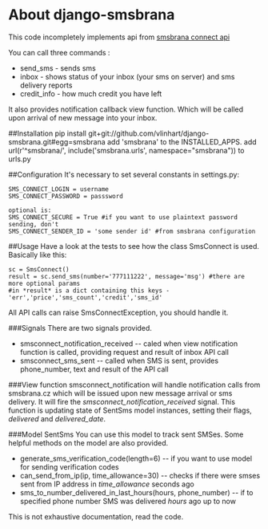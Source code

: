 # About django-smsbrana

This code incompletely  implements api from [smsbrana connect api](http://www.smsbrana.cz/sms-connect.html) 

You can call three commands :

* send_sms - sends sms
* inbox - shows status of your inbox (your sms on server) and sms delivery reports
* credit_info - how much credit you have left

It also provides notification callback view function. Which will be called upon arrival of new message into your inbox.

##Installation
    pip install git+git://github.com/vlinhart/django-smsbrana.git#egg=smsbrana
    add 'smsbrana' to the INSTALLED_APPS.
    add url(r'^smsbrana/', include('smsbrana.urls', namespace="smsbrana")) to urls.py

##Configuration
It's necessary to set several constants in settings.py:

    SMS_CONNECT_LOGIN = username
    SMS_CONNECT_PASSWORD = passsword

    optional is:
    SMS_CONNECT_SECURE = True #if you want to use plaintext password sending, don't
    SMS_CONNECT_SENDER_ID = 'some sender id' #from smsbrana configuration

##Usage
Have a look at the tests to see how the class SmsConnect is used. Basically like this:

    sc = SmsConnect()
    result = sc.send_sms(number='777111222', message='msg') #there are more optional params
    #in *result* is a dict containing this keys - 'err','price','sms_count','credit','sms_id'

All API calls can raise SmsConnectException, you should handle it. 


###Signals
There are two signals provided. 

* smsconnect_notification_received -- caled when view notification function is called, providing request and result of inbox API call
* smsconnect_sms_sent -- called when SMS is sent, provides phone_number, text and result of the API call

###View function
smsconnect_notification will handle notification calls from smsbrana.cz which will be issued upon new message arrival or sms delivery. It will fire the *smsconnect_notification_received* signal. This function is updating state of SentSms model instances, setting their flags, *delivered* and *delivered_date*.

###Model SentSms
You can use this model to track sent SMSes. Some helpful methods on the model are also provided. 

* generate_sms_verification_code(length=6) -- if you want to use model for sending verification codes
* can_send_from_ip(ip, time_allowance=30) -- checks if there were smses sent from IP address in *time_allowance* seconds ago
* sms_to_number_delivered_in_last_hours(hours, phone_number) -- if to specified phone number SMS was delivered *hours* ago up to now


This is not exhaustive documentation, read the code. 

